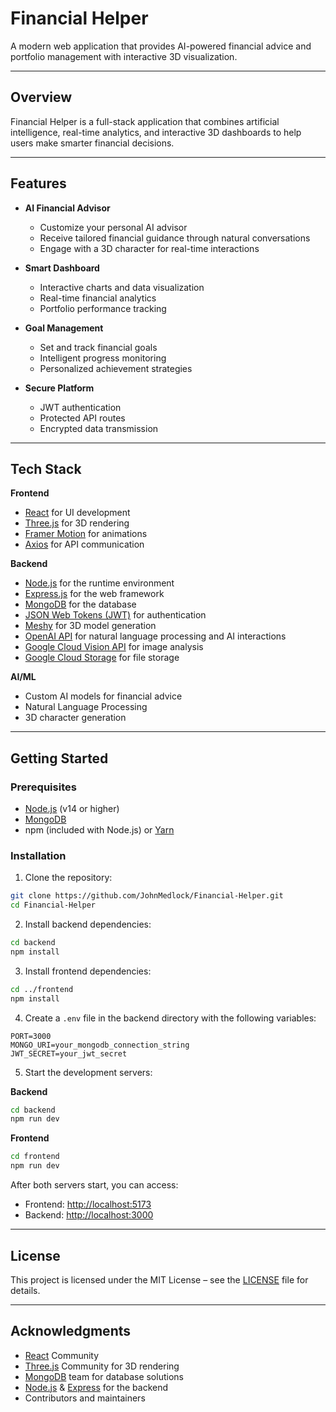 # Financial Helper

A modern web application that provides AI-powered financial advice and portfolio management with interactive 3D visualization.

---

## Overview

Financial Helper is a full-stack application that combines artificial intelligence, real-time analytics, and interactive 3D dashboards to help users make smarter financial decisions.

---

## Features

- **AI Financial Advisor**
  - Customize your personal AI advisor
  - Receive tailored financial guidance through natural conversations
  - Engage with a 3D character for real-time interactions

- **Smart Dashboard**
  - Interactive charts and data visualization
  - Real-time financial analytics
  - Portfolio performance tracking

- **Goal Management**
  - Set and track financial goals
  - Intelligent progress monitoring
  - Personalized achievement strategies

- **Secure Platform**
  - JWT authentication
  - Protected API routes
  - Encrypted data transmission

---

## Tech Stack

**Frontend**
- [React](https://reactjs.org/) for UI development
- [Three.js](https://threejs.org/) for 3D rendering
- [Framer Motion](https://www.framer.com/motion/) for animations
- [Axios](https://axios-http.com/) for API communication

**Backend**
- [Node.js](https://nodejs.org/) for the runtime environment
- [Express.js](https://expressjs.com/) for the web framework
- [MongoDB](https://www.mongodb.com/) for the database
- [JSON Web Tokens (JWT)](https://jwt.io/) for authentication
- [Meshy](https://meshy.ai/) for 3D model generation
- [OpenAI API](https://openai.com/api/) for natural language processing and AI interactions
- [Google Cloud Vision API](https://cloud.google.com/vision) for image analysis
- [Google Cloud Storage](https://cloud.google.com/storage) for file storage

**AI/ML**
- Custom AI models for financial advice
- Natural Language Processing
- 3D character generation

---

## Getting Started

### Prerequisites

- [Node.js](https://nodejs.org/) (v14 or higher)
- [MongoDB](https://www.mongodb.com/)
- npm (included with Node.js) or [Yarn](https://classic.yarnpkg.com/)

### Installation

1. Clone the repository:
```bash
git clone https://github.com/JohnMedlock/Financial-Helper.git
cd Financial-Helper
```

2. Install backend dependencies:
```bash
cd backend
npm install
```

3. Install frontend dependencies:
```bash
cd ../frontend
npm install
```

4. Create a `.env` file in the backend directory with the following variables:
```
PORT=3000
MONGO_URI=your_mongodb_connection_string
JWT_SECRET=your_jwt_secret
```

5. Start the development servers:

**Backend**
```bash
cd backend
npm run dev
```

**Frontend**
```bash
cd frontend
npm run dev
```

After both servers start, you can access:
- Frontend: [http://localhost:5173](http://localhost:5173)
- Backend: [http://localhost:3000](http://localhost:3000)

---

## License

This project is licensed under the MIT License – see the [LICENSE](./LICENSE) file for details.

---

## Acknowledgments

- [React](https://reactjs.org/) Community
- [Three.js](https://threejs.org/) Community for 3D rendering
- [MongoDB](https://www.mongodb.com/) team for database solutions
- [Node.js](https://nodejs.org/) & [Express](https://expressjs.com/) for the backend
- Contributors and maintainers
